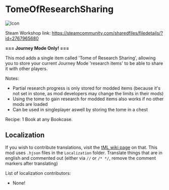 # TomeOfResearchSharing

![Icon](https://raw.githubusercontent.com/direwolf420/TomeOfResearchSharing/master/icon.png)

Steam Workshop link: https://steamcommunity.com/sharedfiles/filedetails/?id=2767965680

**=== Journey Mode Only! ===**

This mod adds a single item called 'Tome of Research Sharing', allowing you to store your current Journey Mode 'research items' to be able to share it with other players.

Notes:
* Partial research progress is only stored for modded items (because it's not set in stone, as mod developers may change the limits in their mods)
* Using the tome to gain research for modded items also works if no other mods are loaded
* Can be used in singleplayer aswell by storing the tome in a chest

Recipe: 1 Book at any Bookcase.

## Localization
If you wish to contribute translations, visit the [tML wiki page](https://github.com/tModLoader/tModLoader/wiki/Contributing-Localization) on that.
This mod uses `.hjson` files in the `Localization` folder.
Translate things that are in english and commented out (either via `//` or `/* */`, remove the comment markers after translating)

List of localization contributors:
* None!

